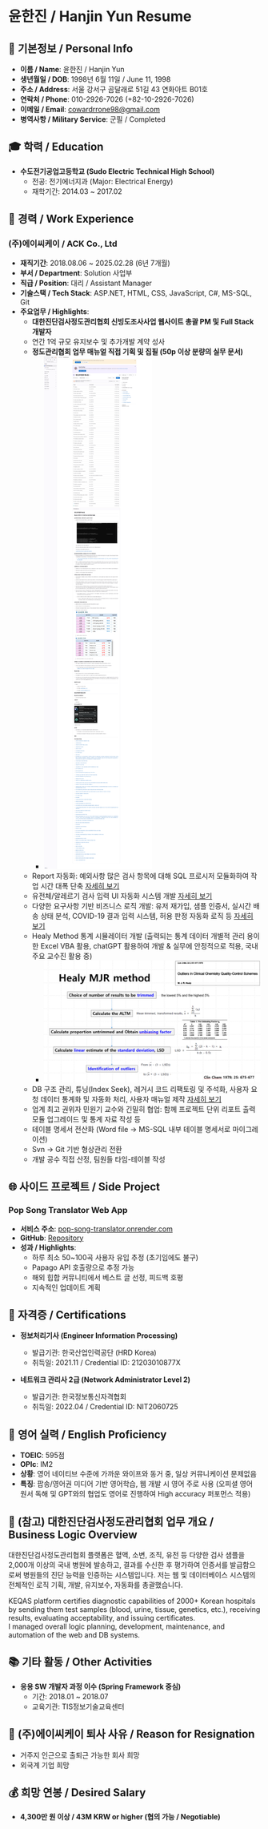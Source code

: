 # 윤한진 / Hanjin Yun Resume

## 📌 기본정보 / Personal Info
- **이름 / Name**: 윤한진 / Hanjin Yun
- **생년월일 / DOB**: 1998년 6월 11일 / June 11, 1998
- **주소 / Address**: 서울 강서구 곰달래로 51길 43 연화아트 B01호
- **연락처 / Phone**: 010-2926-7026 (+82-10-2926-7026)
- **이메일 / Email**: cowardrrone98@gmail.com
- **병역사항 / Military Service**: 군필 / Completed

## 🎓 학력 / Education
- **수도전기공업고등학교 (Sudo Electric Technical High School)**
  - 전공: 전기에너지과 (Major: Electrical Energy)
  - 재학기간: 2014.03 ~ 2017.02

## 💼 경력 / Work Experience
### (주)에이씨케이 / ACK Co., Ltd
- **재직기간**: 2018.08.06 ~ 2025.02.28 (6년 7개월)
- **부서 / Department**: Solution 사업부
- **직급 / Position**: 대리 / Assistant Manager
- **기술스택 / Tech Stack**: ASP.NET, HTML, CSS, JavaScript, C#, MS-SQL, Git
- **주요업무 / Highlights**:
  - **대한진단검사정도관리협회 신빙도조사사업 웹사이트 총괄 PM 및 Full Stack 개발자**
  - 연간 1억 규모 유지보수 및 추가개발 계약 성사
  - **정도관리협회 업무 매뉴얼 직접 기획 및 집필 (50p 이상 분량의 실무 문서)**
     * ![alt text](<정도관리협회 매뉴얼-1.png>)
  - Report 자동화: 예외사항 많은 검사 항목에 대해 SQL 프로시저 모듈화하여 작업 시간 대폭 단축 [자세히 보기](./detail_1.md)
  - 유전체/알레르기 검사 입력 UI 자동화 시스템 개발 [자세히 보기](./detail_2.md)
  - 다양한 요구사항 기반 비즈니스 로직 개발: 유저 재가입, 샘플 인증서, 실시간 배송 상태 분석, COVID-19 결과 입력 시스템, 허용 판정 자동화 로직 등 [자세히 보기](./detail_3.md)
  - Healy Method 통계 시뮬레이터 개발 (출력되는 통계 데이터 개별적 관리 용이한 Excel VBA 활용, chatGPT 활용하여 개발 & 실무에 안정적으로 적용, 국내 주요 교수진 활용 중)
     * ![alt text](image.png)
  - DB 구조 관리, 튜닝(Index Seek), 레거시 코드 리팩토링 및 주석화, 사용자 요청 데이터 통계화 및 자동화 처리, 사용자 매뉴얼 제작 [자세히 보기](./detail_4.md)
  - 업계 최고 권위자 민원기 교수와 긴밀히 협업: 함께 프로젝트 단위 리포트 출력 모듈 업그레이드 및 통계 자료 작성 등
  - 테이블 명세서 전산화 (Word file -> MS-SQL 내부 테이블 명세서로 마이그레이션)
  - Svn -> Git 기반 형상관리 전환
  - 개발 공수 직접 산정, 팀원들 타임-테이블 작성

## 🌐 사이드 프로젝트 / Side Project
### Pop Song Translator Web App
- **서비스 주소**: [pop-song-translator.onrender.com](https://pop-song-translator.onrender.com/)
- **GitHub**: [Repository](https://github.com/Igobythenameofyunhanjin/pop-song-translator?tab=readme-ov-file)
- **성과 / Highlights**:
  - 하루 최소 50~100곡 사용자 유입 추정 (초기임에도 불구)
  - Papago API 호출량으로 추정 가능
  - 해외 힙합 커뮤니티에서 베스트 글 선정, 피드백 호평
  - 지속적인 업데이트 계획

## 📜 자격증 / Certifications
- **정보처리기사 (Engineer Information Processing)**
  - 발급기관: 한국산업인력공단 (HRD Korea)
  - 취득일: 2021.11 / Credential ID: 21203010877X

- **네트워크 관리사 2급 (Network Administrator Level 2)**
  - 발급기관: 한국정보통신자격협회
  - 취득일: 2022.04 / Credential ID: NIT2060725

## 💬 영어 실력 / English Proficiency
- **TOEIC**: 595점
- **OPIc**: IM2
- **상황**: 영어 네이티브 수준에 가까운 와이프와 동거 중, 일상 커뮤니케이션 문제없음
- **특징**: 팝송/영어권 미디어 기반 영어학습, 웹 개발 시 영어 주로 사용 (오피셜 영어 원서 독해 및 GPT와의 협업도 영어로 진행하여 High accuracy 퍼포먼스 적용)

## 💼 (참고) 대한진단검사정도관리협회 업무 개요 / Business Logic Overview
대한진단검사정도관리협회 플랫폼은 혈액, 소변, 조직, 유전 등 다양한 검사 샘플을 2,000개 이상의 국내 병원에 발송하고, 결과를 수신한 후 평가하여 인증서를 발급함으로써 병원들의 진단 능력을 인증하는 시스템입니다.
저는 웹 및 데이터베이스 시스템의 전체적인 로직 기획, 개발, 유지보수, 자동화를 총괄했습니다.

KEQAS platform certifies diagnostic capabilities of 2000+ Korean hospitals by sending them test samples (blood, urine, tissue, genetics, etc.), receiving results, evaluating acceptability, and issuing certificates.  
I managed overall logic planning, development, maintenance, and automation of the web and DB systems.  

## 📚 기타 활동 / Other Activities
- **응용 SW 개발자 과정 이수 (Spring Framework 중심)**
  - 기간: 2018.01 ~ 2018.07
  - 교육기관: TIS정보기술교육센터

## 🚪 (주)에이씨케이 퇴사 사유 / Reason for Resignation
- 거주지 인근으로 출퇴근 가능한 회사 희망
- 외국계 기업 희망

## 💰 희망 연봉 / Desired Salary
- **4,300만 원 이상 / 43M KRW or higher (협의 가능 / Negotiable)**
